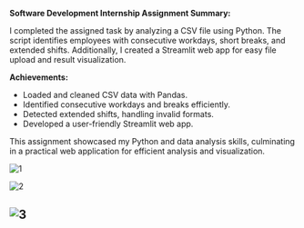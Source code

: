 **Software Development Internship Assignment Summary:**

I completed the assigned task by analyzing a CSV file using Python. The script identifies employees with consecutive workdays, short breaks, and extended shifts. Additionally, I created a Streamlit web app for easy file upload and result visualization.

**Achievements:**
- Loaded and cleaned CSV data with Pandas.
- Identified consecutive workdays and breaks efficiently.
- Detected extended shifts, handling invalid formats.
- Developed a user-friendly Streamlit web app.

This assignment showcased my Python and data analysis skills, culminating in a practical web application for efficient analysis and visualization.


![1](https://github.com/Isha02042002/Assignment/assets/122679126/7dd9a6cf-e31b-4679-a877-ac8e811a17f0)

![2](https://github.com/Isha02042002/Assignment/assets/122679126/46765daf-b3c5-4e82-9d59-bc83840b265d)

![3](https://github.com/Isha02042002/Assignment/assets/122679126/667c3f3e-40e0-4349-a068-a64abd191d36)
---

